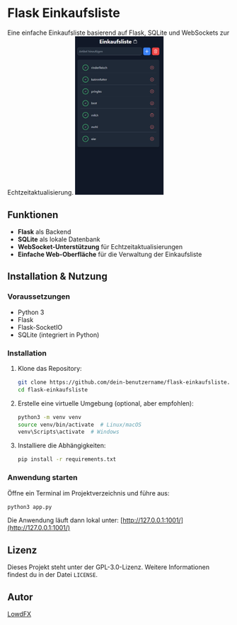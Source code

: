 # Flask Einkaufsliste

Eine einfache Einkaufsliste basierend auf Flask, SQLite und WebSockets zur Echtzeitaktualisierung.
<img src="basket.png" alt="Bild" width="200">

## Funktionen
- **Flask** als Backend
- **SQLite** als lokale Datenbank
- **WebSocket-Unterstützung** für Echtzeitaktualisierungen
- **Einfache Web-Oberfläche** für die Verwaltung der Einkaufsliste

## Installation & Nutzung

### Voraussetzungen
- Python 3
- Flask
- Flask-SocketIO
- SQLite (integriert in Python)

### Installation
1. Klone das Repository:
   ```sh
   git clone https://github.com/dein-benutzername/flask-einkaufsliste.git
   cd flask-einkaufsliste
   ```
2. Erstelle eine virtuelle Umgebung (optional, aber empfohlen):
   ```sh
   python3 -m venv venv
   source venv/bin/activate  # Linux/macOS
   venv\Scripts\activate  # Windows
   ```
   
3. Installiere die Abhängigkeiten:
   ```sh
   pip install -r requirements.txt
   ```

### Anwendung starten
Öffne ein Terminal im Projektverzeichnis und führe aus:
```sh
python3 app.py
```
Die Anwendung läuft dann lokal unter: [http://127.0.0.1:1001/](http://127.0.0.1:1001/)

## Lizenz
Dieses Projekt steht unter der GPL-3.0-Lizenz. Weitere Informationen findest du in der Datei `LICENSE`.

## Autor
[LowdFX](https://github.com/LowdFX)
